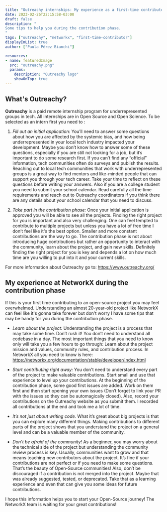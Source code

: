 ```yaml
---
title: "Outreachy internships: My experience as a first-time contributor in Open-Source"
date: 2023-02-26T22:15:58-03:00
draft: false
description: "
Some tips to help you during the contribution phase.
"
tags: ["outreachy", "networkx", "first-time-contributor"]
displayInList: true
author: ["Paula Pérez Bianchi"]

resources:
- name: featuredImage
  src: "outreachy.png"
  params:
    description: "Outreachy logo"
    showOnTop: true
---
```


## What's Outreachy?

**Outreachy** is a paid remote internship program for underrepresented groups in tech. All internships are in Open Source and Open Science. To be selected as an intern first you need to :

1. _Fill out an initial application:_ You’ll need to answer some questions about how you are affected by the systemic bias, and how being underrepresented in your local tech industry impacted your development. Maybe you don’t know how to answer some of these questions, especially if you are still not looking for a job, but it’s important to do some research first. If you can’t find any “official” information, tech communities often do surveys and publish the results. Reaching out to local tech communities that work with underrepresented groups is a great way to find mentors and like-minded people that can support you through your tech career. Take your time to reflect on these questions before writing your answers. Also if you are a college student you need to submit your school calendar. Read carefully all the time requirements and reach out to Outreachy coordinators if you think there are any details about your school calendar that you need to discuss.

2. _Take part in the contribution phase:_ Once your initial application is approved you will be able to see all the projects. Finding the right project for you is important and also very challenging. One can feel tempted to contribute to multiple projects but unless you have a lot of free time I don’t feel like it's the best option. Smaller and more constant contributions are the way to go. The contribution phase is not about introducing huge contributions but rather an opportunity to interact with the community, learn about the project, and gain new skills. Definitely finding the right project for you is key and depends a lot on how much time are you willing to put into it and your current skills.

For more information about Outreachy go to: <https://www.outreachy.org/>

## My experience at NetworkX during the contribution phase

If this is your first time contributing to an open-source project you may feel overwhelmed. Understanding an almost 20-year-old project like NetworkX can feel like it's gonna take forever but don't worry I have some tips that may be handy for you during the contribution phase.

- _Learn about the project:_ Understanding the project is a process that may take some time. Don’t rush it! You don’t need to understand all codebase in a day. The most important things that you need to know only will take you a few hours to go through: Learn about the project mission and values,
  community rules, and contribution process. In NetworkX all you need to know is here: <https://networkx.org/documentation/stable/developer/index.html>

- _Start contributing right away:_ You don't need to understand every part of the project to make valuable contributions. Start small and use that experience to level up your contributions. At the beginning of the contribution phase, some good first issues are added. Work on them first and then start opening your own issues (Don’t forget to link your PR with the issues so they can be automagically closed). Also, record your contributions on the Outreachy website as you submit them. I recorded all contributions at the end and took me a lot of time.

- _It’s not just about writing code._ What it’s great about big projects is that you can explore many different things. Making contributions to different parts of the project shows that you understand the project on a general level and can be a valuable member of the community.

- _Don’t be afraid of the community!_ As a beginner, you may worry about the technical side of the project but understanding the community review process is key. Usually, communities want to grow and that means teaching new contributors about the project. It’s fine if your contributions are not perfect or if you need to make some questions. That’s the beauty of Open-Source communities! Also, don’t be discouraged if a contribution is not merged into the project. Maybe that was already suggested, tested, or deprecated. Take that as a learning experience and even that can give you some ideas for future contributions.

I hope this information helps you to start your Open-Source journey! The NetworkX team is waiting for your great contributions!
